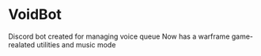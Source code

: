 # VoidBot
Discord bot created for managing voice queue
Now has a warframe game-realated utilities and music mode
